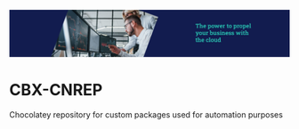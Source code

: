 <p align="center">
  <img src="https://raw.githubusercontent.com/RuanJmaritZ/CBX-CNREP/main/bin/cloudbox-banner.jpg">
</p>

# CBX-CNREP
Chocolatey repository for custom packages used for automation purposes
